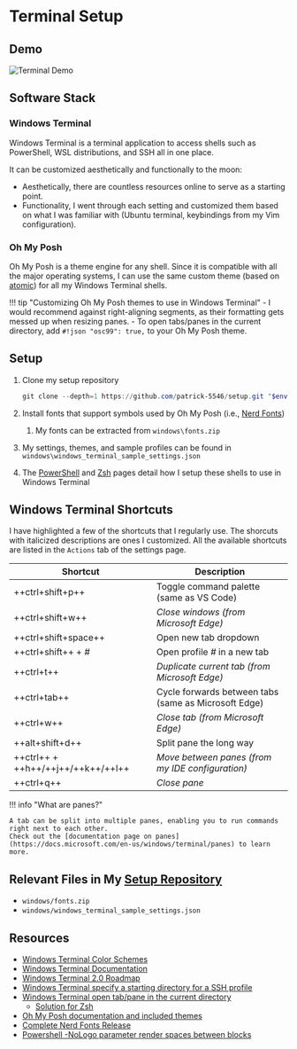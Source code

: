 # Terminal Setup

## Demo

![Terminal Demo](../../assets/terminal_demo.gif)

## Software Stack

### Windows Terminal

Windows Terminal is a terminal application to access shells such as PowerShell, WSL distributions, and SSH all in one place.

It can be customized aesthetically and functionally to the moon:

- Aesthetically, there are countless resources online to serve as a starting point.
- Functionality, I went through each setting and customized them based on what I was familiar with (Ubuntu terminal, keybindings from my Vim configuration).

### Oh My Posh

Oh My Posh is a theme engine for any shell. Since it is compatible with all the major operating systems,
I can use the same custom theme (based on [atomic](https://ohmyposh.dev/docs/themes#atomic))
for all my Windows Terminal shells.

!!! tip "Customizing Oh My Posh themes to use in Windows Terminal"
    - I would recommend against right-aligning segments, as their formatting gets messed up when resizing panes.
    - To open tabs/panes in the current directory, add `#!json "osc99": true,` to your Oh My Posh theme.

## Setup

1. Clone my setup repository

    ``` powershell
    git clone --depth=1 https://github.com/patrick-5546/setup.git "$env:USERPROFILE\git_projects\.setup"
    ```

2. Install fonts that support symbols used by Oh My Posh (i.e., [Nerd Fonts](https://www.nerdfonts.com/font-downloads))
    1. My fonts can be extracted from `windows\fonts.zip`

3. My settings, themes, and sample profiles can be found in `windows\windows_terminal_sample_settings.json`

4. The [PowerShell](./powershell.md) and [Zsh](./zsh.md) pages detail how I setup these shells to use in Windows Terminal

## Windows Terminal Shortcuts

I have highlighted a few of the shortcuts that I regularly use. The shorcuts with italicized descriptions are ones I customized.
All the available shortcuts are listed in the `Actions` tab of the settings page.

| Shortcut     | Description                          |
| ----------- | ------------------------------------ |
| ++ctrl+shift+p++ | Toggle command palette (same as VS Code) |
| ++ctrl+shift+w++ | *Close windows (from Microsoft Edge)* |
| ++ctrl+shift+space++ | Open new tab dropdown |
| ++ctrl+shift++ + *#* | Open profile *#* in a new tab |
| ++ctrl+t++ | *Duplicate current tab (from Microsoft Edge)* |
| ++ctrl+tab++ | Cycle forwards between tabs (same as Microsoft Edge) |
| ++ctrl+w++ | *Close tab (from Microsoft Edge)* |
| ++alt+shift+d++ | Split pane the long way |
| ++ctrl++ + ++h++/++j++/++k++/++l++ | *Move between panes (from my IDE configuration)* |
| ++ctrl+q++ | *Close pane* |

!!! info "What are panes?"

    A tab can be split into multiple panes, enabling you to run commands right next to each other.
    Check out the [documentation page on panes](https://docs.microsoft.com/en-us/windows/terminal/panes) to learn more.

## Relevant Files in My [Setup Repository](https://github.com/patrick-5546/setup)

- `windows/fonts.zip`
- `windows/windows_terminal_sample_settings.json`

## Resources

- [Windows Terminal Color Schemes](https://www.thomasmaurer.ch/2020/06/my-windows-terminal-color-schemes/)
- [Windows Terminal Documentation](https://docs.microsoft.com/en-us/windows/terminal/)
- [Windows Terminal 2.0 Roadmap](https://github.com/microsoft/terminal/blob/main/doc/terminal-v2-roadmap.md)
- [Windows Terminal specify a starting directory for a SSH profile](https://docs.microsoft.com/en-us/windows/terminal/tutorials/ssh#specify-starting-directory)
- [Windows Terminal open tab/pane in the current directory](https://docs.microsoft.com/en-us/windows/terminal/tutorials/new-tab-same-directory)
    - [Solution for Zsh](https://github.com/microsoft/terminal/issues/3158#issuecomment-986826132)
- [Oh My Posh documentation and included themes](https://ohmyposh.dev/docs)
- [Complete Nerd Fonts Release](https://github.com/ryanoasis/nerd-fonts/releases/tag/v2.1.0)
- [Powershell -NoLogo parameter render spaces between blocks](https://github.com/JanDeDobbeleer/oh-my-posh/issues/172#issuecomment-912132691)
